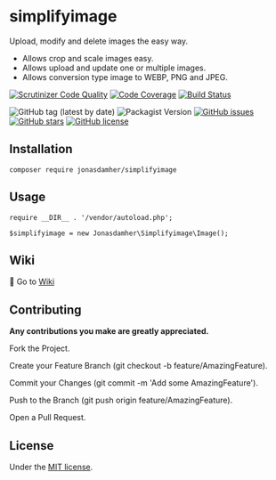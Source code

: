 # simplifyimage

Upload, modify and delete images the easy way. 

* Allows crop and scale images easy. 
* Allows upload and update one or multiple images. 
* Allows conversion type image to WEBP, PNG and JPEG.

[![Scrutinizer Code Quality](https://scrutinizer-ci.com/g/jonasdamher/simplifyimage/badges/quality-score.png?b=master)](https://scrutinizer-ci.com/g/jonasdamher/simplifyimage/?branch=master) [![Code Coverage](https://scrutinizer-ci.com/g/jonasdamher/simplifyimage/badges/coverage.png?b=master)](https://scrutinizer-ci.com/g/jonasdamher/simplifyimage/?branch=master) [![Build Status](https://scrutinizer-ci.com/g/jonasdamher/simplifyimage/badges/build.png?b=master)](https://scrutinizer-ci.com/g/jonasdamher/simplifyimage/build-status/master)

![GitHub tag (latest by date)](https://img.shields.io/github/v/tag/jonasdamher/simplifyimage)
![Packagist Version](https://img.shields.io/packagist/v/jonasdamher/simplifyimage)
[![GitHub issues](https://img.shields.io/github/issues/jonasdamher/simplifyimage)](https://github.com/jonasdamher/simplifyimage/issues) 
[![GitHub stars](https://img.shields.io/github/stars/jonasdamher/simplifyimage)](https://github.com/jonasdamher/simplifyimage/stargazers)
[![GitHub license](https://img.shields.io/github/license/jonasdamher/simplifyimage)](https://github.com/jonasdamher/simplifyimage/blob/master/LICENSE)

## Installation

```
composer require jonasdamher/simplifyimage
```

## Usage

```
require __DIR__ . '/vendor/autoload.php';

$simplifyimage = new Jonasdamher\Simplifyimage\Image();
```

## Wiki

:book: Go to [Wiki](https://github.com/jonasdamher/simplifyimage/wiki)

## Contributing

**Any contributions you make are greatly appreciated.**

Fork the Project.

Create your Feature Branch (git checkout -b feature/AmazingFeature).

Commit your Changes (git commit -m 'Add some AmazingFeature').

Push to the Branch (git push origin feature/AmazingFeature).

Open a Pull Request.

## License

Under the [MIT license](https://github.com/jonasdamher/simplifyimage/blob/master/LICENSE).
